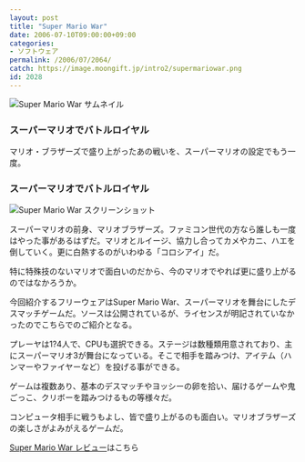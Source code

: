```yaml
---
layout: post
title: "Super Mario War"
date: 2006-07-10T09:00:00+09:00
categories:
- ソフトウェア
permalink: /2006/07/2064/
catch: https://image.moongift.jp/intro2/supermariowar.png
id: 2028
---
```

 ![Super Mario War サムネイル](https://image.moongift.jp/intro2/supermariowar.t.png "Super Mario War サムネイル")
  

### スーパーマリオでバトルロイヤル
  
マリオ・ブラザーズで盛り上がったあの戦いを、スーパーマリオの設定でもう一度。  
<!--more-->  

### スーパーマリオでバトルロイヤル
  

![Super Mario War スクリーンショット](https://image.moongift.jp/intro2/supermariowar.png "Super Mario War スクリーンショット")

  

スーパーマリオの前身、マリオブラザーズ。ファミコン世代の方なら誰しも一度はやった事があるはずだ。マリオとルイージ、協力し合ってカメやカニ、ハエを倒していく。更に白熱するのがいわゆる「コロシアイ」だ。

  

特に特殊技のないマリオで面白いのだから、今のマリオでやれば更に盛り上がるのではなかろうか。

  

今回紹介するフリーウェアはSuper Mario War、スーパーマリオを舞台にしたデスマッチゲームだ。ソースは公開されているが、ライセンスが明記されていなかったのでこちらでのご紹介となる。

  

プレーヤは1?4人で、CPUも選択できる。ステージは数種類用意されており、主にスーパーマリオ3が舞台になっている。そこで相手を踏みつけ、アイテム（ハンマーやファイヤーなど）を投げる事ができる。

  

ゲームは複数あり、基本のデスマッチやヨッシーの卵を拾い、届けるゲームや鬼ごっこ、クリボーを踏みつけるもの等様々だ。

  

コンピュータ相手に戦うもよし、皆で盛り上がるのも面白い。マリオブラザーズの楽しさがよみがえるゲームだ。

  

[Super Mario War レビュー](http://oss.moongift.jp/review/i-2065.html)はこちら

